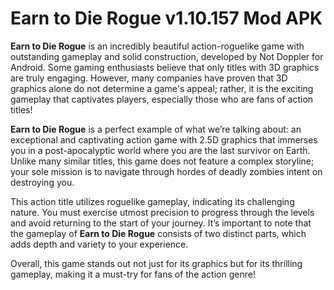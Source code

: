 # Earn to Die Rogue v1.10.157 Mod APK

**Earn to Die Rogue** is an incredibly beautiful action-roguelike game with outstanding gameplay and solid construction, developed by Not Doppler for Android. Some gaming enthusiasts believe that only titles with 3D graphics are truly engaging. However, many companies have proven that 3D graphics alone do not determine a game's appeal; rather, it is the exciting gameplay that captivates players, especially those who are fans of action titles!

**Earn to Die Rogue** is a perfect example of what we’re talking about: an exceptional and captivating action game with 2.5D graphics that immerses you in a post-apocalyptic world where you are the last survivor on Earth. Unlike many similar titles, this game does not feature a complex storyline; your sole mission is to navigate through hordes of deadly zombies intent on destroying you.

This action title utilizes roguelike gameplay, indicating its challenging nature. You must exercise utmost precision to progress through the levels and avoid returning to the start of your journey. It’s important to note that the gameplay of **Earn to Die Rogue** consists of two distinct parts, which adds depth and variety to your experience. 

Overall, this game stands out not just for its graphics but for its thrilling gameplay, making it a must-try for fans of the action genre!